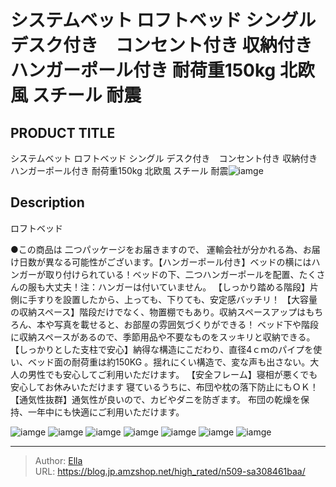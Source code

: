 # システムベット ロフトベッド  シングル デスク付き　コンセント付き 収納付き ハンガーポール付き 耐荷重150kg  北欧風   スチール 耐震


## PRODUCT TITLE 

システムベット ロフトベッド  シングル デスク付き　コンセント付き 収納付き ハンガーポール付き 耐荷重150kg  北欧風   スチール 耐震![iamge](https://b2bfiles1.gigab2b.cn/image/wkseller/305/20230809_4d61d65f1694e065e7d7dc6e55d56788.jpg)

## Description

ロフトベッド

●この商品は 二つパッケージをお届きますので、 運輸会社が分かれる為、お届け日数が異なる可能性がございます。【ハンガーポール付き】ベッドの横にはハンガーが取り付けられている！ベッドの下、二つハンガーポールを配置、たくさんの服も大丈夫！注：ハンガーは付いていません。
【しっかり踏める階段】片側に手すりを設置したから、上っても、下りても、安定感バッチリ！
【大容量の収納スペース】階段だけでなく、物置棚でもあり。収納スペースアップはもちろん、本や写真を載せると、お部屋の雰囲気づくりができる！ ベッド下や階段に収納スペースがあるので、季節用品や不要なものをスッキリと収納できる。
【しっかりとした支柱で安心】納得な構造にこだわり、直径4ｃｍのパイプを使い、ベッド面の耐荷重は約150KG 。揺れにくい構造で、変な声も出さない。大人の男性でも安心してご利用いただけます。
【安全フレーム】寝相が悪くでも安心してお休みいただけます 寝ているうちに、布団や枕の落下防止にもＯＫ！
【通気性抜群】通気性が良いので、カビやダニを防ぎます。 布団の乾燥を保持、一年中にも快適にご利用いただけます。




![iamge](https://b2bfiles1.gigab2b.cn/image/wkseller/305/20230803_8bf76820daa6f892e6a24ef2bbec6ee2.jpg)
![iamge](https://b2bfiles1.gigab2b.cn/image/wkseller/305/20230803_722f727d5d6c0bc0c3ecec0334585b43.jpg)
![iamge](https://b2bfiles1.gigab2b.cn/image/wkseller/305/20230803_89f67987b84dd8b4bcc8fe09813f35e6.jpg)
![iamge](https://b2bfiles1.gigab2b.cn/image/wkseller/305/20230803_9a3d59c0c0d599f9ec29255ba8d31c28.jpg)
![iamge](https://b2bfiles1.gigab2b.cn/image/wkseller/305/20230803_e820ae434675814278e748c72c0b382b.jpg)
![iamge](https://b2bfiles1.gigab2b.cn/image/wkseller/305/20230803_10f0ddbae5abe0b037419af6de5734e2.jpg)
![iamge](https://b2bfiles1.gigab2b.cn/image/wkseller/305/20230803_c7bf959c8de66b9a47506ccce624ad90.jpg)


---

> Author: [Ella](https://blog.jp.amzshop.net/)  
> URL: https://blog.jp.amzshop.net/high_rated/n509-sa308461baa/  

